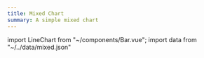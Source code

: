 ```yaml
---
title: Mixed Chart
summary: A simple mixed chart
---
```

import LineChart from "~/components/Bar.vue";
import data from "~/../data/mixed.json"

<bar-chart :chartData="data"></bar-chart>
